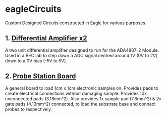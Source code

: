 # eagleCircuits
Custom Designed Circuits constructed in Eagle for various purposes.

## 1. [Differential Amplifier x2](https://github.com/mattgebert/eagleCircuits/tree/master/BEC%20FPGA-ADC%20Differential%20Amplifier)
A two unit differential amplifier designed to run for the ADA4807-2 Module.
Used in a BEC lab to step down a ADC signal centred around 1V (0V to 2V) down 
to a 0V bias (-5V to 5V). 

## 2. [Probe Station Board](https://github.com/mattgebert/eagleCircuits/tree/master/ProbeStationBoard)
A general board to load 1cm x 1cm electronic samples on. Provides pads to create electrical connections without damaging sample.
Provides 10x unconnected pads (3.18mm^2). Also provides 1x sample pad (7.8mm^2) & 2x gate pads (4.13mm^2) connected, to load the substrate base and connect probes to respectively.